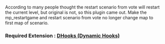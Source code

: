 According to many people thought the restart scenario from vote will restart the current level, but original is not, so this plugin came out.
Make the mp_restartgame and restart scenario from vote no longer change map to first map of scenario.
<br>
### Required Extension : [DHooks (Dynamic Hooks)](http://forums.alliedmods.net/showthread.php?p=2588686#post2588686)
 
